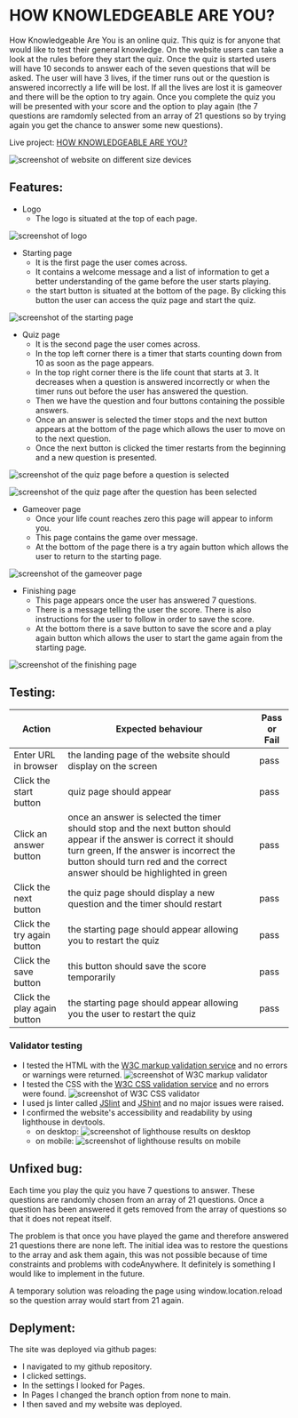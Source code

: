 # HOW KNOWLEDGEABLE ARE YOU?

How Knowledgeable Are You  is an online quiz. This quiz is for anyone that would like to test their general knowledge.
On the website users can take a look at the rules before they start the quiz. Once the quiz is started users will have 10 seconds to answer each of the seven questions that will be asked. The user will have 3 lives, if the timer runs out or the question is answered incorrectly a life will be lost. If all the lives are lost it is gameover and there will be the option to try again. Once you complete the quiz you will be presented with your score and the option to play again (the 7 questions are ramdomly selected from an array of 21 questions so by trying again you get the chance to answer some new questions).

Live project: [HOW KNOWLEDGEABLE ARE YOU?](https://isabellaobrien.github.io/quiz/)

![screenshot of website on different size devices](/assets/images/Screenshot%20(70).png)

## Features:
* Logo
    * The logo is situated at the top of each page.

![screenshot of logo](/assets/images/Screenshot%20(71).png)

* Starting page
    * It is the first page the user comes across.
    * It contains a welcome message and a list of information to get a better understanding of the game before the user starts playing.
    * the start button is situated at the bottom of the page. By clicking this button the user can access the quiz page and start the quiz.

![screenshot of the starting page](/assets/images/Screenshot%20(72).png)

* Quiz page
    * It is the second page the user comes across.
    * In the top left corner there is a timer that starts counting down from 10 as soon as the page appears.
    * In the top right corner there is the life count that starts at 3. It decreases when a question is answered incorrectly or when the timer runs out before the user has answered the question.
    * Then we have the question and four buttons containing the possible answers.
    * Once an answer is selected the timer stops and the next button appears at the bottom of the page which allows the user to move on to the next question. 
    * Once the next button is clicked the timer restarts from the beginning and a new question is presented.

![screenshot of the quiz page before a question is selected](/assets/images/Screenshot%20(73).png)

![screenshot of the quiz page after the question has been selected](/assets/images/Screenshot%20(74).png)

* Gameover page
    * Once your life count reaches zero this page will appear to inform you.
    * This page contains the game over message.
    * At the bottom of the page there is a try again button which allows the user to return to the starting page.

![screenshot of the gameover page](/assets/images/Screenshot%20(75).png)

* Finishing page
    * This page appears once the user has answered 7 questions.
    * There is a message telling the user the score. There is also instructions for the user to follow in order to save the score.
    * At the bottom there is a save button to save the score and  a play again button which allows the user to start the game again from the starting page.

![screenshot of the finishing page](/assets/images/Screenshot%20(76).png)


## Testing:
| Action | Expected behaviour | Pass or Fail |
|---|---|---|
| Enter URL in browser | the landing page of the website should display on the screen | pass |
| Click the start button | quiz page should appear | pass |
| Click an answer button | once an answer is selected the timer should stop and the next button should appear if the answer  is correct it should turn green, If the answer  is incorrect the button should turn red and the correct answer should be highlighted in green | pass |
| Click the next button | the quiz page should display a new question and the timer should restart | pass |
| Click the try again button | the starting page should appear allowing you to restart the quiz | pass |
| Click the save button | this button should save the score temporarily | pass |
| Click the play again button | the starting page should appear allowing you the user to restart the quiz | pass |

### Validator testing
* I tested the HTML with the [W3C markup validation service](https://validator.w3.org/) and no errors or warnings were returned.
![screenshot of W3C markup validator](/assets/images/Screenshot%20(77).png)
* I tested the CSS with the [W3C CSS validation service](https://jigsaw.w3.org/css-validator/) and no errors were found.
![screenshot of W3C CSS validator](/assets/images/Screenshot%20(78).png)
* I used js linter called [JSlint](https://www.jslint.com/) and [JShint](https://jshint.com/) and no major issues were raised.
* I confirmed the website's accessibility and readability by using lighthouse in devtools.
    * on desktop:
    ![screenshot of lighthouse results on desktop](/assets/images/Screenshot%20(38).png)
    * on mobile: 
    ![screenshot of lighthouse results on mobile](/assets/images/Screenshot%20(39).png)

## Unfixed bug:
Each time you play the quiz you have 7 questions to answer. These questions are randomly chosen from an array of 21 questions. Once a question has been answered it gets removed from the array of questions so that it does not repeat itself.

The problem is that once you have played the game and therefore  answered 21 questions there are none left. The initial idea was to restore the questions to the array and ask them again, this was not possible because of time constraints and problems with codeAnywhere. It definitely is something I would like to implement in the future. 

A temporary solution was reloading the page using window.location.reload so the question array would start from 21 again.


## Deplyment:
The site was deployed via github pages:
* I navigated to my github repository.
* I clicked settings.
* In the settings I looked for Pages.
* In Pages I changed the branch option from none to main.
* I then saved and my website was deployed.




